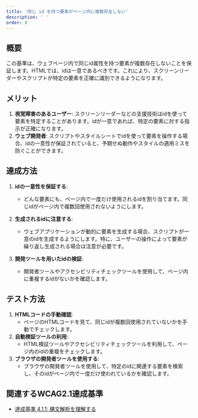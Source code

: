 ```yaml
---
title: '同じ id を持つ要素がページ内に複数存在しない'
description: ' '
order: 8
---
```


## 概要
この基準は、ウェブページ内で同じid属性を持つ要素が複数存在しないことを保証します。HTMLでは、idは一意であるべきです。これにより、スクリーンリーダーやスクリプトが特定の要素を正確に識別できるようになります。

## メリット
1. **視覚障害のあるユーザー**: スクリーンリーダーなどの支援技術はidを使って要素を特定することがあります。idが一意であれば、特定の要素に対する指示が正確になります。
2. **ウェブ開発者**: スクリプトやスタイルシートでidを使って要素を操作する場合、idの一意性が保証されていると、予期せぬ動作やスタイルの適用ミスを防ぐことができます。

## 達成方法
1. **idの一意性を保証する**:
    - どんな要素にも、ページ内で一度だけ使用されるidを割り当てます。同じidがページ内で複数回使用されないようにします。
2. **生成されるidに注意する**:
    - ウェブアプリケーションが動的に要素を生成する場合、スクリプトが一意のidを生成するようにします。特に、ユーザーの操作によって要素が繰り返し生成される場合は注意が必要です。

3. **開発ツールを用いたidの検証**:
    - 開発者ツールやアクセシビリティチェックツールを使用して、ページ内に重複するidがないかを確認します。

## テスト方法
1. **HTMLコードの手動確認**:
    - ページのHTMLコードを見て、同じidが複数回使用されていないかを手動でチェックします。
2. **自動検証ツールの利用**:
    - HTML検証ツールやアクセシビリティチェックツールを利用して、ページ内のidの重複をチェックします。
3. **ブラウザの開発者ツールを使用する**:
    - ブラウザの開発者ツールを使用して、特定のidに関連する要素を検索し、そのidがページ内で一度だけ使われているかを確認します。

## 関連するWCAG2.1達成基準
- [達成基準 4.1.1: 構文解析を理解する](https://waic.jp/translations/WCAG21/Understanding/parsing.html)

